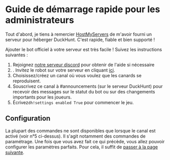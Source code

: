 # Guide de démarrage rapide pour les administrateurs

Tout d'abord, je tiens à remercier [HostMyServers](https://www.hostmyservers.fr/) de m'avoir fourni un serveur pour héberger DuckHunt. C'est rapide, fiable et bien supporté !

Ajouter le bot officiel à votre serveur est très facile ! Suivez les instructions suivantes :

1. Rejoignez [notre serveur discord](https://duckhunt.me/support) pour obtenir de l'aide si nécessaire
2. . Invitez le robot sur votre serveur en cliquant [ici](https://duckhunt.me/invite).
3.  Choisissez/créez un canal où vous voulez que les canards se reproduisent. 
4. Souscrivez ce canal à \#announcements \(sur le serveur DuckHunt\) pour recevoir des messages sur le statut du bot ou sur des changements importants pour les joueurs.
5. Écrivez`dh!settings enabled True` pour commencer le jeu.

## Configuration

La plupart des commandes ne sont disponibles que lorsque le canal est activé \(voir n°5 ci-dessus\). Il s'agit notamment des commandes de paramétrage. Une fois que vous avez fait ce qui précède, vous allez pouvoir configurer les paramètres parfaits. Pour cela, il suffit de [passer à la page suivante](edit-settings-settings-list.md).

